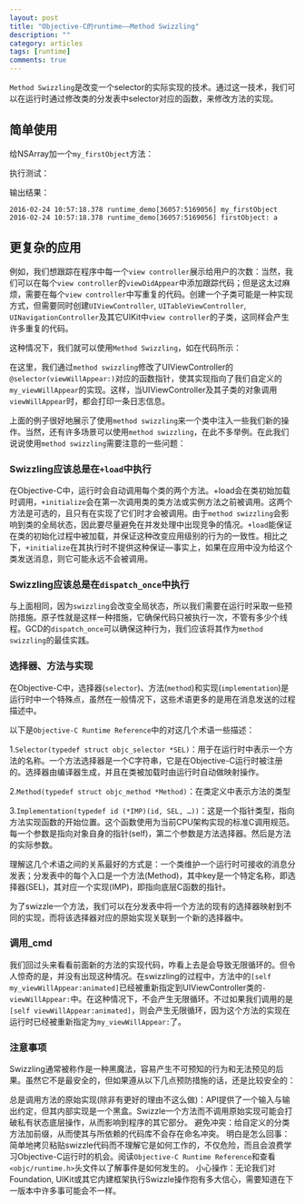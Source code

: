 ```yaml
---
layout: post
title: "Objective-C的runtime——Method Swizzling"
description: ""
category: articles
tags: [runtime]
comments: true
---
```


`Method Swizzling`是改变一个selector的实际实现的技术。通过这一技术，我们可以在运行时通过修改类的分发表中selector对应的函数，来修改方法的实现。

## 简单使用

给NSArray加一个`my_firstObject`方法：

<script src="https://gist.github.com/lettleprince/37ccfe2408800286afcd.js?file=Tracking.m"></script>

执行测试：

<script src="https://gist.github.com/lettleprince/37ccfe2408800286afcd.js?file=2015-11-16-oc-runtime-MethodSwizzling-1.m"></script>

输出结果：

```
2016-02-24 10:57:18.378 runtime_demo[36057:5169056] my_firstObject
2016-02-24 10:57:18.378 runtime_demo[36057:5169056] firstObject: a
```

## 更复杂的应用

例如，我们想跟踪在程序中每一个`view controller`展示给用户的次数：当然，我们可以在每个`view controller`的`viewDidAppear`中添加跟踪代码；但是这太过麻烦，需要在每个`view controller`中写重复的代码。创建一个子类可能是一种实现方式，但需要同时创建`UIViewController`, `UITableViewController`, `UINavigationController`及其它UIKit中`view controller`的子类，这同样会产生许多重复的代码。

这种情况下，我们就可以使用`Method Swizzling`，如在代码所示：

<script src="https://gist.github.com/lettleprince/37ccfe2408800286afcd.js?file=MethodSwizzlingTestViewControllerTracking.m"></script>

在这里，我们通过`method swizzling`修改了UIViewController的`@selector(viewWillAppear:)`对应的函数指针，使其实现指向了我们自定义的`my_viewWillAppear`的实现。这样，当UIViewController及其子类的对象调用`viewWillAppear`时，都会打印一条日志信息。

上面的例子很好地展示了使用`method swizzling`来一个类中注入一些我们新的操作。当然，还有许多场景可以使用`method swizzling`，在此不多举例。在此我们说说使用`method swizzling`需要注意的一些问题：

### Swizzling应该总是在`+load`中执行

在Objective-C中，运行时会自动调用每个类的两个方法。+load会在类初始加载时调用，`+initialize`会在第一次调用类的类方法或实例方法之前被调用。这两个方法是可选的，且只有在实现了它们时才会被调用。由于`method swizzling`会影响到类的全局状态，因此要尽量避免在并发处理中出现竞争的情况。`+load`能保证在类的初始化过程中被加载，并保证这种改变应用级别的行为的一致性。相比之下，`+initialize`在其执行时不提供这种保证—事实上，如果在应用中没为给这个类发送消息，则它可能永远不会被调用。

### Swizzling应该总是在`dispatch_once`中执行

与上面相同，因为`swizzling`会改变全局状态，所以我们需要在运行时采取一些预防措施。原子性就是这样一种措施，它确保代码只被执行一次，不管有多少个线程。GCD的`dispatch_once`可以确保这种行为，我们应该将其作为`method swizzling`的最佳实践。

### 选择器、方法与实现

在Objective-C中，选择器(`selector`)、方法(`method`)和实现(`implementation`)是运行时中一个特殊点，虽然在一般情况下，这些术语更多的是用在消息发送的过程描述中。

以下是`Objective-C Runtime Reference`中的对这几个术语一些描述：

1.`Selector(typedef struct objc_selector *SEL)`：用于在运行时中表示一个方法的名称。一个方法选择器是一个C字符串，它是在Objective-C运行时被注册的。选择器由编译器生成，并且在类被加载时由运行时自动做映射操作。

2.`Method(typedef struct objc_method *Method)`：在类定义中表示方法的类型

3.`Implementation(typedef id (*IMP)(id, SEL, …))`：这是一个指针类型，指向方法实现函数的开始位置。这个函数使用为当前CPU架构实现的标准C调用规范。每一个参数是指向对象自身的指针(self)，第二个参数是方法选择器。然后是方法的实际参数。

理解这几个术语之间的关系最好的方式是：一个类维护一个运行时可接收的消息分发表；分发表中的每个入口是一个方法(Method)，其中key是一个特定名称，即选择器(SEL)，其对应一个实现(IMP)，即指向底层C函数的指针。

为了swizzle一个方法，我们可以在分发表中将一个方法的现有的选择器映射到不同的实现，而将该选择器对应的原始实现关联到一个新的选择器中。

### 调用_cmd

我们回过头来看看前面新的方法的实现代码，咋看上去是会导致无限循环的。但令人惊奇的是，并没有出现这种情况。在swizzling的过程中，方法中的`[self my_viewWillAppear:animated]`已经被重新指定到UIViewController类的`-viewWillAppear:`中。在这种情况下，不会产生无限循环。不过如果我们调用的是`[self viewWillAppear:animated]`，则会产生无限循环，因为这个方法的实现在运行时已经被重新指定为`my_viewWillAppear:`了。

### 注意事项

Swizzling通常被称作是一种黑魔法，容易产生不可预知的行为和无法预见的后果。虽然它不是最安全的，但如果遵从以下几点预防措施的话，还是比较安全的：

总是调用方法的原始实现(除非有更好的理由不这么做)：API提供了一个输入与输出约定，但其内部实现是一个黑盒。Swizzle一个方法而不调用原始实现可能会打破私有状态底层操作，从而影响到程序的其它部分。
避免冲突：给自定义的分类方法加前缀，从而使其与所依赖的代码库不会存在命名冲突。
明白是怎么回事：简单地拷贝粘贴swizzle代码而不理解它是如何工作的，不仅危险，而且会浪费学习Objective-C运行时的机会。阅读`Objective-C Runtime Reference`和查看`<objc/runtime.h>`头文件以了解事件是如何发生的。
小心操作：无论我们对Foundation, UIKit或其它内建框架执行Swizzle操作抱有多大信心，需要知道在下一版本中许多事可能会不一样。